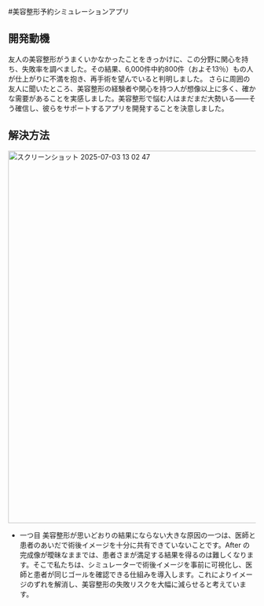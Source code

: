 #美容整形予約シミュレーションアプリ
## 開発動機
友人の美容整形がうまくいかなかったことをきっかけに、この分野に関心を持ち、失敗率を調べました。その結果、6,000件中約800件（およそ13％）もの人が仕上がりに不満を抱き、再手術を望んでいると判明しました。
さらに周囲の友人に聞いたところ、美容整形の経験者や関心を持つ人が想像以上に多く、確かな需要があることを実感しました。美容整形で悩む人はまだまだ大勢いる――そう確信し、彼らをサポートするアプリを開発することを決意しました。
## 解決方法
<img width="758" alt="スクリーンショット 2025-07-03 13 02 47" src="https://github.com/user-attachments/assets/305d209b-4d3d-4cba-a50d-69f18543f4e8" /><br>
- 一つ目
美容整形が思いどおりの結果にならない大きな原因の一つは、医師と患者のあいだで術後イメージを十分に共有できていないことです。After の完成像が曖昧なままでは、患者さまが満足する結果を得るのは難しくなります。そこで私たちは、シミュレーターで術後イメージを事前に可視化し、医師と患者が同じゴールを確認できる仕組みを導入します。これによりイメージのずれを解消し、美容整形の失敗リスクを大幅に減らせると考えています。
